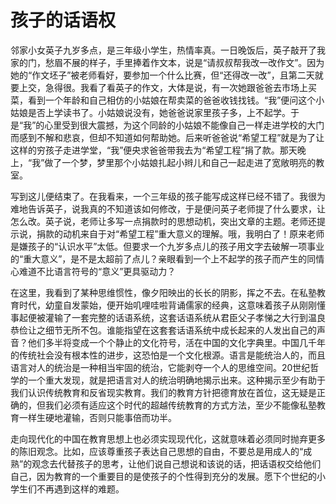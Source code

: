 # 孩子的话语权

邻家小女英子九岁多点，是三年级小学生，热情率真。一日晚饭后，英子敲开了我家的门，愁眉不展的样子，手里捧着作文本，说是“请叔叔帮我改一改作文”。因为她的“作文坯子”被老师看好，要参加一个什么比赛，但“还得改一改”，且第二天就要上交，急得很。我看了看英子的作文，大体是说，有一次她跟爸爸去市场上买菜，看到一个年龄和自己相仿的小姑娘在帮卖菜的爸爸收钱找钱。“我”便问这个小姑娘是否上学读书了。小姑娘说没有，她爸爸说家里孩子多，上不起学。于是“我”的心里受到很大震撼，为这个同龄的小姑娘不能像自己一样走进学校的大门而感到不解和悲哀，但却不知道如何帮助她。后来听爸爸说“希望工程”就是为了让这样的穷孩子走进学堂，“我”便央求爸爸带我去为“希望工程”捐了款。那天晚上，“我”做了一个梦，梦里那个小姑娘扎起小辫儿和自己一起走进了宽敞明亮的教室。 

写到这儿便结束了。在我看来，一个三年级的孩子能写成这样已经不错了。我很为难地告诉英子，说我真的不知道该如何修改，于是便问英子老师提了什么要求，让怎么改。英子说，老师让多写一点捐款时的思想动机，突出文章的主题。老师还提示说，捐款的动机来自于对“希望工程”重大意义的理解。哦，我明白了！原来老师是嫌孩子的“认识水平”太低。但要求一个九岁多点儿的孩子用文字去破解一项事业的“重大意义”，是不是太超前了点儿？亲眼看到一个上不起学的孩子而产生的同情心难道不比语言符号的“意义”更具驱动力？ 

在这里，我看到了某种思维惯性，像夕阳映出的长长的阴影，挥之不去。在私塾教育时代，幼童自发蒙始，便开始叽哩哇啦背诵儒家的经典，这意味着孩子从刚刚懂事起便被灌输了一套完整的话语系统，这套话语系统从君臣父子孝悌之大行到温良恭俭让之细节无所不包。谁能指望在这套套话语系统中成长起来的人发出自己的声音？他们多半将变成一个个静止的文化符号，活在中国的文化字典里。中国几千年的传统社会没有根本性的进步，这恐怕是一个文化根源。语言是能统治人的，而且语言对人的统治是一种相当牢固的统治，它能剥夺一个人的思维空间。20世纪哲学的一个重大发现，就是把语言对人的统治明确地揭示出来。这种揭示至少有助于我们认识传统教育和反省现实教育。我们的教育方针把德育放在首位，这无疑是正确的，但我们必须有适应这个时代的超越传统教育的方式方法，至少不能像私塾教育一样生硬地灌输，否则只能事倍而功半。 

走向现代化的中国在教育思想上也必须实现现代化，这就意味着必须同时抛弃更多的陈旧观念。比如，应该尊重孩子表达自己思想的自由，不要总是用成人的“成熟”的观念去代替孩子的思考，让他们说自己想说和该说的话，把话语权交给他们自己，因为教育的一个重要目的是使孩子的个性得到充分的发展。愿下个世纪的小学生们不再遇到这样的难题。
 